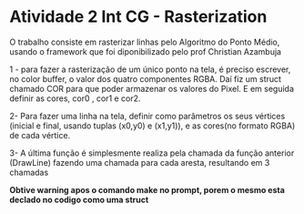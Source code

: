 ﻿# Atividade 2 Int CG - Rasterization
 
O trabalho consiste em rasterizar linhas pelo Algoritmo do Ponto Médio, usando o framework que foi diponibilizado pelo prof Christian Azambuja
 
1 - para fazer a rasterização de um único ponto na tela, é preciso escrever, no color buffer, o valor dos quatro componentes RGBA. Daí fiz um struct chamado COR para que poder armazenar os valores do Pixel. E em seguida definir as cores, cor0 , cor1 e cor2.
 
 
2- Para fazer uma linha na tela, definir como parâmetros os seus vértices (inicial e final, usando tuplas (x0,y0) e (x1,y1)), e as cores(no formato RGBA) de cada vértice.



3- A última função é simplesmente realiza pela chamada da função anterior (DrawLine) fazendo uma chamada para cada aresta, resultando em 3 chamadas

**Obtive warning apos o comando make no prompt, porem o mesmo esta declado no codigo como uma struct**
